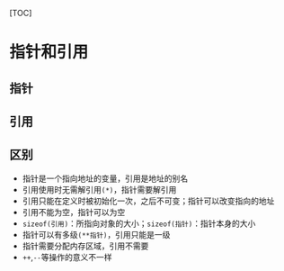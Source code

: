[TOC]

# 指针和引用



## 指针



## 引用



## 区别

- 指针是一个指向地址的变量，引用是地址的别名
- 引用使用时无需解引用`(*)`，指针需要解引用
- 引用只能在定义时被初始化一次，之后不可变；指针可以改变指向的地址
- 引用不能为空，指针可以为空
- `sizeof(引用)`：所指向对象的大小；`sizeof(指针)`：指针本身的大小
- 指针可以有多级`(**指针)`，引用只能是一级
- 指针需要分配内存区域，引用不需要
- `++`,`--`等操作的意义不一样

